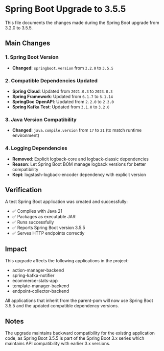 # Spring Boot Upgrade to 3.5.5

This file documents the changes made during the Spring Boot upgrade from 3.2.0 to 3.5.5.

## Main Changes

### 1. Spring Boot Version
- **Changed**: `springboot.version` from `3.2.0` to `3.5.5`

### 2. Compatible Dependencies Updated
- **Spring Cloud**: Updated from `2021.0.3` to `2023.0.3` 
- **Spring Framework**: Updated from `6.1.7` to `6.1.14`
- **SpringDoc OpenAPI**: Updated from `2.2.0` to `2.3.0`
- **Spring Kafka Test**: Updated from `3.1.0` to `3.2.0`

### 3. Java Version Compatibility
- **Changed**: `java.compile.version` from `17` to `21` (to match runtime environment)

### 4. Logging Dependencies
- **Removed**: Explicit logback-core and logback-classic dependencies
- **Reason**: Let Spring Boot BOM manage logback versions for better compatibility
- **Kept**: logstash-logback-encoder dependency with explicit version

## Verification

A test Spring Boot application was created and successfully:
- ✅ Compiles with Java 21
- ✅ Packages as executable JAR
- ✅ Runs successfully 
- ✅ Reports Spring Boot version 3.5.5
- ✅ Serves HTTP endpoints correctly

## Impact

This upgrade affects the following applications in the project:
- action-manager-backend
- spring-kafka-notifier
- ecommerce-stats-app
- template-manager-backend
- endpoint-collector-backend

All applications that inherit from the parent-pom will now use Spring Boot 3.5.5 and the updated compatible dependency versions.

## Notes

The upgrade maintains backward compatibility for the existing application code, as Spring Boot 3.5.5 is part of the Spring Boot 3.x series which maintains API compatibility with earlier 3.x versions.